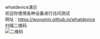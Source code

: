 whatdevice演示  
欢迎你使用各种设备进行访问测试  
网址：<https://wuyumin.github.io/whatdevice>  
扫描二维码  
![二维码](https://wuyumin.github.io/whatdevice/assets/img/qrcode.png "二维码")  
